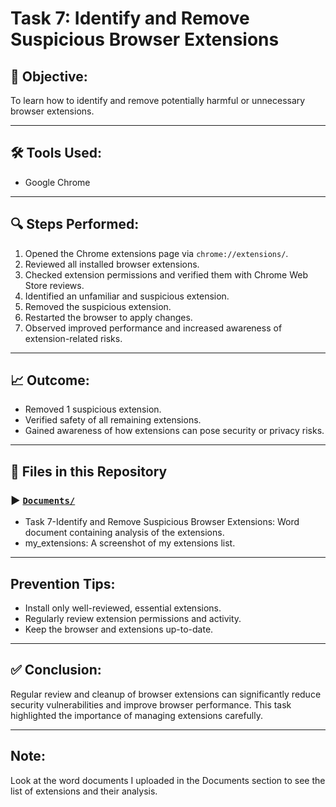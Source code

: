 # Task 7: Identify and Remove Suspicious Browser Extensions

## 🎯 Objective:
To learn how to identify and remove potentially harmful or unnecessary browser extensions.

---

## 🛠 Tools Used:
- Google Chrome

---

## 🔍 Steps Performed:
1. Opened the Chrome extensions page via `chrome://extensions/`.
2. Reviewed all installed browser extensions.
3. Checked extension permissions and verified them with Chrome Web Store reviews.
4. Identified an unfamiliar and suspicious extension.
5. Removed the suspicious extension.
6. Restarted the browser to apply changes.
7. Observed improved performance and increased awareness of extension-related risks.

---

## 📈 Outcome:
- Removed 1 suspicious extension.
- Verified safety of all remaining extensions.
- Gained awareness of how extensions can pose security or privacy risks.

---

## 📂 Files in this Repository
### ▶️  [`Documents/`](./Documents/)
- Task 7-Identify and Remove Suspicious Browser Extensions: Word document containing analysis of the extensions.
- my_extensions: A screenshot of my extensions list.

---

## Prevention Tips:
- Install only well-reviewed, essential extensions.
- Regularly review extension permissions and activity.
- Keep the browser and extensions up-to-date.

---


## ✅ Conclusion:
Regular review and cleanup of browser extensions can significantly reduce security vulnerabilities and improve browser performance. This task highlighted the importance of managing extensions carefully.

---

## Note:
Look at the word documents I uploaded in the Documents section to see the list of extensions and their analysis.
